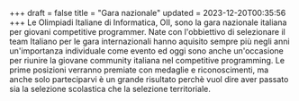 +++
draft = false
title = "Gara nazionale"
updated = 2023-12-20T00:35:56
+++
Le Olimpiadi Italiane di Informatica, OII, sono la gara nazionale italiana per giovani competitive programmer.
Nate con l'obbiettivo di selezionare il team Italiano per le gara internazionali hanno aquisito sempre più negli anni 
un'importanza individuale come evento ed oggi sono anche un'occasione per riunire la giovane community italiana nel competitive 
programming. Le prime posizioni verranno premiate con medaglie e riconoscimenti, ma anche solo parteciparvi è un grande 
risultato perchè vuol dire aver passato sia la selezione scolastica che la selezione territoriale.
